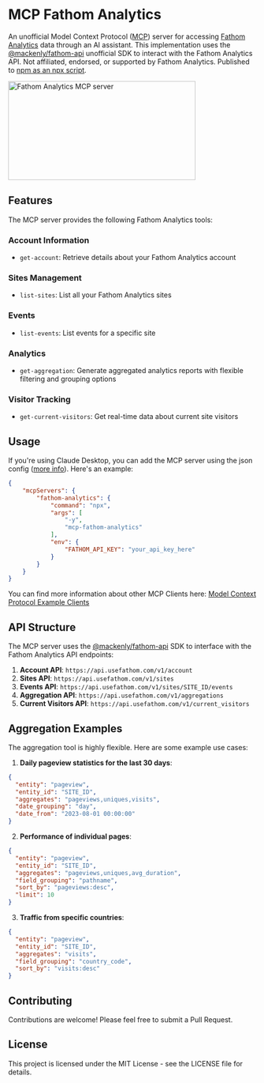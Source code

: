 # MCP Fathom Analytics

An unofficial Model Context Protocol ([MCP](https://modelcontextprotocol.io/introduction)) server for accessing [Fathom Analytics](https://usefathom.com/) data through an AI assistant. This implementation uses the [@mackenly/fathom-api](https://github.com/mackenly/fathom-api) unofficial SDK to interact with the Fathom Analytics API. Not affiliated, endorsed, or supported by Fathom Analytics. Published to [npm as an npx script](https://www.npmjs.com/package/mcp-fathom-analytics).

<a href="https://glama.ai/mcp/servers/56cxbakbc4">
  <img width="380" height="200" src="https://glama.ai/mcp/servers/56cxbakbc4/badge" alt="Fathom Analytics MCP server" />
</a>

## Features

The MCP server provides the following Fathom Analytics tools:

### Account Information
- `get-account`: Retrieve details about your Fathom Analytics account

### Sites Management
- `list-sites`: List all your Fathom Analytics sites

### Events
- `list-events`: List events for a specific site

### Analytics
- `get-aggregation`: Generate aggregated analytics reports with flexible filtering and grouping options

### Visitor Tracking
- `get-current-visitors`: Get real-time data about current site visitors

## Usage
If you're using Claude Desktop, you can add the MCP server using the json config ([more info](https://modelcontextprotocol.io/quickstart/user)). Here's an example:
```json
{
    "mcpServers": {
        "fathom-analytics": {
            "command": "npx",
            "args": [
                "-y",
                "mcp-fathom-analytics"
            ],
            "env": {
                "FATHOM_API_KEY": "your_api_key_here"
            }
        }
    }
}
```

You can find more information about other MCP Clients here: [Model Context Protocol Example Clients](https://modelcontextprotocol.io/clients)

## API Structure

The MCP server uses the [@mackenly/fathom-api](https://github.com/mackenly/fathom-api) SDK to interface with the Fathom Analytics API endpoints:

1. **Account API**: `https://api.usefathom.com/v1/account`
2. **Sites API**: `https://api.usefathom.com/v1/sites`
3. **Events API**: `https://api.usefathom.com/v1/sites/SITE_ID/events`
4. **Aggregation API**: `https://api.usefathom.com/v1/aggregations`
5. **Current Visitors API**: `https://api.usefathom.com/v1/current_visitors`

## Aggregation Examples

The aggregation tool is highly flexible. Here are some example use cases:

1. **Daily pageview statistics for the last 30 days**:
```json
{
  "entity": "pageview",
  "entity_id": "SITE_ID",
  "aggregates": "pageviews,uniques,visits",
  "date_grouping": "day",
  "date_from": "2023-08-01 00:00:00"
}
```

2. **Performance of individual pages**:
```json
{
  "entity": "pageview",
  "entity_id": "SITE_ID",
  "aggregates": "pageviews,uniques,avg_duration",
  "field_grouping": "pathname",
  "sort_by": "pageviews:desc",
  "limit": 10
}
```

3. **Traffic from specific countries**:
```json
{
  "entity": "pageview",
  "entity_id": "SITE_ID",
  "aggregates": "visits",
  "field_grouping": "country_code",
  "sort_by": "visits:desc"
}
```

## Contributing

Contributions are welcome! Please feel free to submit a Pull Request.

## License

This project is licensed under the MIT License - see the LICENSE file for details.
